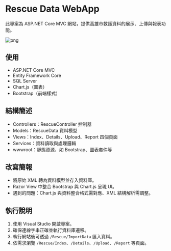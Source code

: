 # Rescue Data WebApp

此專案為 ASP.NET Core MVC 網站，提供高雄市救護資料的展示、上傳與報表功能。

![png](https://github.com/kerong2002/Nkust-113-2/blob/master/HomeWork/AspNetCoreMvc%E5%9F%BA%E7%A4%8E%E7%B5%90%E6%A7%8B%E8%AA%8D%E7%9F%A5/C110152338/PNG/2025-04-24.png)

## 使用

- ASP.NET Core MVC
- Entity Framework Core
- SQL Server
- Chart.js（圖表）
- Bootstrap（前端樣式）

## 結構簡述

- Controllers：RescueController 控制器
- Models：RescueData 資料模型
- Views：Index、Details、Upload、Report 四個頁面
- Services：資料讀取與處理邏輯
- wwwroot：靜態資源，如 Bootstrap、圖表套件等

## 改寫簡報

- 將原始 XML 轉為資料模型並存入資料庫。
- Razor View 中整合 Bootstrap 與 Chart.js 呈現 UI。
- 遇到的問題：Chart.js 與資料整合格式需對應、XML 結構解析需調整。

## 執行說明

1. 使用 Visual Studio 開啟專案。
2. 確保連線字串正確並執行資料庫遷移。
3. 執行網站後可透過 `/Rescue/ImportData` 匯入資料。
4. 依需求瀏覽 `/Rescue/Index`、`/Details`、`/Upload`、`/Report` 等頁面。
